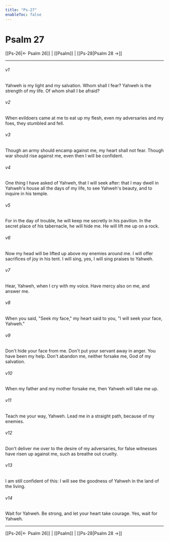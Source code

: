 ```yaml
---
title: "Ps-27"
enableToc: false
---
```

# Psalm 27

[[Ps-26|← Psalm 26]] | [[Psalm]] | [[Ps-28|Psalm 28 →]]
***



###### v1 
Yahweh is my light and my salvation. Whom shall I fear? Yahweh is the strength of my life. Of whom shall I be afraid? 

###### v2 
When evildoers came at me to eat up my flesh, even my adversaries and my foes, they stumbled and fell. 

###### v3 
Though an army should encamp against me, my heart shall not fear. Though war should rise against me, even then I will be confident. 

###### v4 
One thing I have asked of Yahweh, that I will seek after: that I may dwell in Yahweh's house all the days of my life, to see Yahweh's beauty, and to inquire in his temple. 

###### v5 
For in the day of trouble, he will keep me secretly in his pavilion. In the secret place of his tabernacle, he will hide me. He will lift me up on a rock. 

###### v6 
Now my head will be lifted up above my enemies around me. I will offer sacrifices of joy in his tent. I will sing, yes, I will sing praises to Yahweh. 

###### v7 
Hear, Yahweh, when I cry with my voice. Have mercy also on me, and answer me. 

###### v8 
When you said, "Seek my face," my heart said to you, "I will seek your face, Yahweh." 

###### v9 
Don't hide your face from me. Don't put your servant away in anger. You have been my help. Don't abandon me, neither forsake me, God of my salvation. 

###### v10 
When my father and my mother forsake me, then Yahweh will take me up. 

###### v11 
Teach me your way, Yahweh. Lead me in a straight path, because of my enemies. 

###### v12 
Don't deliver me over to the desire of my adversaries, for false witnesses have risen up against me, such as breathe out cruelty. 

###### v13 
I am still confident of this: I will see the goodness of Yahweh in the land of the living. 

###### v14 
Wait for Yahweh. Be strong, and let your heart take courage. Yes, wait for Yahweh.

***
[[Ps-26|← Psalm 26]] | [[Psalm]] | [[Ps-28|Psalm 28 →]]
